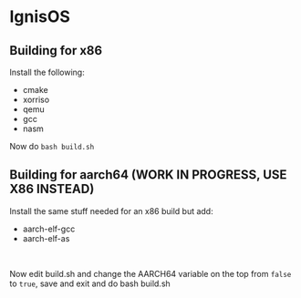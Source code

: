 # IgnisOS

## Building for x86
Install the following:

- cmake
- xorriso
- qemu
- gcc
- nasm


Now do ``bash build.sh``


## Building for aarch64 (WORK IN PROGRESS, USE X86 INSTEAD)
Install the same stuff needed for an x86 build but add:
- aarch-elf-gcc
- aarch-elf-as
<br>

Now edit build.sh and change the AARCH64 variable on the top
from ``false`` to ``true``, save and exit and do bash build.sh
